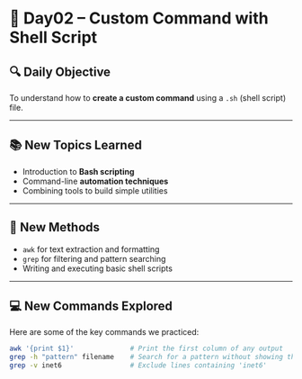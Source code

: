 # 📘 Day02 – Custom Command with Shell Script

## 🔍 Daily Objective  
To understand how to **create a custom command** using a `.sh` (shell script) file.

---

## 📚 New Topics Learned  
- Introduction to **Bash scripting**
- Command-line **automation techniques**
- Combining tools to build simple utilities

---

## 🧠 New Methods  
- `awk` for text extraction and formatting  
- `grep` for filtering and pattern searching  
- Writing and executing basic shell scripts

---

## 💻 New Commands Explored

Here are some of the key commands we practiced:

```bash
awk '{print $1}'              # Print the first column of any output
grep -h "pattern" filename    # Search for a pattern without showing the filename
grep -v inet6                 # Exclude lines containing 'inet6'
